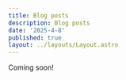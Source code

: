 ```yaml
---
title: Blog posts
description: Blog posts
date: '2025-4-8'
published: true
layout: ../layouts/Layout.astro
---
```


Coming soon!
